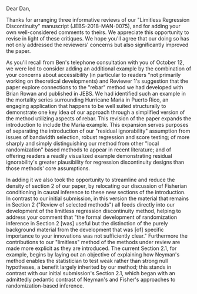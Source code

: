 Dear Dan,

Thanks for arranging three informative reviews of our "Limitless
Regression Discontinuity" manuscript (JEBS-2018-MAN-0075), and for
adding your own well-considered comments to theirs.  We appreciate
this opportunity to revise in light of these critiques. We hope you'll
agree that our doing so has not only addressed the reviewers' concerns
but also significantly improved the paper.

As you'll recall from Ben's telephone consultation with you of October
12, we were led to consider adding an additional example by the
combination of your concerns about accessibility (in particular to
readers "not primarily working on theoretical developments) and
Reviewer 1's suggestion that the paper explore connections to the
"rebar" method we had developed with Brian Rowan and published in
JEBS. We had identified such an example in the mortality series
surrounding Hurricane Maria in Puerto Rico, an engaging application
that happens to be well suited structurally to demonstrate one key
idea of our approach through a simplified version of the method
utilizing aspects of rebar.  This revision of the paper expands the
introduction to include the Maria example. This expansion serves
purposes of separating the introduction of our "residual ignorability"
assumption from issues of bandwidth selection, robust regression and
score testing; of more sharply and simply distinguishing our method
from other "local randomization" based methods to appear in recent
literature; and of offering readers a readily visualized example
demonstrating residual ignorability's greater plausibility for
regression discontinuity designs than those methods' core assumptions.  

In adding it we also took the opportunity to streamline and reduce the
density of section 2 of our paper, by relocating our discussion of
Fisherian conditioning in causal inference to these new sections of
the introduction. In contrast to our initial submission, in this
version the material that remains in Section 2 ("Review of selected
methods") all feeds directly into our development of the limitless
regression discontinuity method, helping to address your comment that
"the formal development of randomization inference in Section 2 [was]
useful but the distinction of the purely background material from the
development that was [of] specific importance to your innovations was
not sufficiently clear."  Furthermore the contributions to our
"limitless" method of the methods under review are made more explicit
as they are introduced. The current Section 2.1, for example, begins
by laying out an objective of explaining how Neyman's method enables
the statistician to test weak rather than strong null hypotheses, a
benefit largely inherited by our method; this stands in contrast with
our initial submission's Section 2.1, which began with an admittedly
pedantic contrast of Neyman's and Fisher's approaches to
randomization-based inference.
